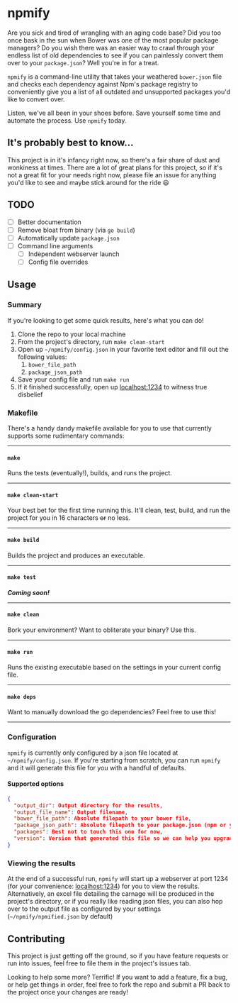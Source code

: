 # npmify

Are you sick and tired of wrangling with an aging code base? Did you too once bask in the sun when Bower was one of the most popular package managers? Do you wish there was an easier way to crawl through your endless list of old dependencies to see if you can painlessly convert them over to your `package.json`? Well you're in for a treat.

`npmify` is a command-line utility that takes your weathered `bower.json` file and checks each dependency against Npm's package registry to conveniently give you a list of all outdated and unsupported packages you'd like to convert over.

Listen, we've all been in your shoes before. Save yourself some time and automate the process. Use `npmify` today.

## It's probably best to know...

This project is in it's infancy right now, so there's a fair share of dust and wonkiness at times. There are a lot of great plans for this project, so if it's not a great fit for your needs right now, please file an issue for anything you'd like to see and maybe stick around for the ride 😃

## TODO

- [ ] Better documentation
- [ ] Remove bloat from binary (via `go build`)
- [ ] Automatically update `package.json`
- [ ] Command line arguments
  - [ ] Independent webserver launch
  - [ ] Config file overrides

## Usage

### Summary

If you're looking to get some quick results, here's what you can do!

1. Clone the repo to your local machine
1. From the project's directory, run `make clean-start`
1. Open up `~/npmify/config.json` in your favorite text editor and fill out the following values:
    1. `bower_file_path`
    1. `package_json_path`
1. Save your config file and run `make run`
1. If it finished successfully, open up <a href="localhost:1234">localhost:1234</a> to witness true disbelief

### Makefile

There's a handy dandy makefile available for you to use that currently supports some rudimentary commands:
***

#### `make`

Runs the tests (eventually!), builds, and runs the project.
***

#### `make clean-start`

Your best bet for the first time running this. It'll clean, test, build, and run the project for you in 16 characters ~~or~~ no less.
***

#### `make build`

Builds the project and produces an executable.
***

#### `make test`

***Coming soon!***
***

#### `make clean`

Bork your environment? Want to obliterate your binary? Use this.
***

#### `make run`

Runs the existing executable based on the settings in your current config file.
***

#### `make deps`

Want to manually download the go dependencies? Feel free to use this!
***

### Configuration

`npmify` is currently only configured by a json file located at `~/npmify/config.json`. If you're starting from scratch, you can run `npmify` and it will generate this file for you with a handful of defaults.

#### Supported options

```json
{
  "output_dir": Output directory for the results,
  "output_file_name": Output filename,
  "bower_file_path": Absolute filepath to your bower file,
  "package_json_path": Absolute filepath to your package.json (npm or yarn supported),
  "packages": Best not to touch this one for now,
  "version": Version that generated this file so we can help you upgrade down the road
}
```

### Viewing the results

At the end of a successful run, `npmify` will start up a webserver at port 1234 (for your convenience: <a href="localhost:1234">localhost:1234</a>) for you to view the results. Alternatively, an excel file detailing the carnage will be produced in the project's directory, or if you really like reading json files, you can also hop over to the output file as configured by your settings (`~/npmify/npmified.json` by default)

## Contributing

This project is just getting off the ground, so if you have feature requests or run into issues, feel free to file them in the project's issues tab.

Looking to help some more? Terrific! If you want to add a feature, fix a bug, or help get things in order, feel free to fork the repo and submit a PR back to the project once your changes are ready!
